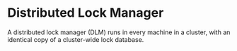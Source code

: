 # Distributed Lock Manager

A distributed lock manager (DLM) runs in every machine in a cluster, with an identical copy of a cluster-wide lock database.
